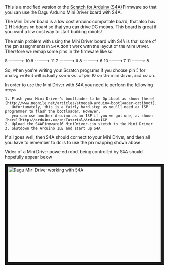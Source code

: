 This is a modified version of the [Scratch for Arduino (S4A)](http://s4a.cat/) Firmware so that you can use 
the Dagu Arduino Mini Driver board with S4A.

The Mini Driver board is a low cost Arduino compatible board, that also has 2 H bridges
on board so that you can drive DC motors. This board is great if you want a low cost way to
start building robots!

The main problem with using the Mini Driver board with S4A is that some of the pin assignments
in S4A don't work with the layout of the Mini Driver. Therefore we remap some pins in the
firmware like so

5 ----->  10
6 ----->  11
7 ----->  5
8 ----->  6
10 ---->  7
11 ---->  8

So, when you're writing your Scratch programs if you choose pin 5 for analog write it will actually 
come out of pin 10 on the mini driver, and so on.

In order to use the Mini Driver with S4A you need to perform the following steps

    1. Flash your Mini Driver's bootloader to be Optiboot as shown [here](http://www.neonile.net/articles/atmega8-arduino-bootloader-optiboot).
       Unfortunately, this is a fairly hard step as you'll need an ISP programmer to flash the bootloader. However,
       you can use another Arduino as an ISP if you've got one, as shown [here](http://arduino.cc/en/Tutorial/ArduinoISP)
    2. Upload the S4AFirmware16_MiniDriver.ino sketch to the Mini Driver
    3. Shutdown the Arduino IDE and start up S4A
    
If all goes well, then S4A should connect to your Mini Driver, and then all you have to remember to
do is to use the pin mapping shown above.

Video of a Mini Driver powered robot being controlled by S4A should hopefully appear below

<a href="http://www.youtube.com/watch?feature=player_embedded&v=f8AbbodSh6A
" target="_blank"><img src="http://img.youtube.com/vi/f8AbbodSh6A/0.jpg" 
alt="Dagu Mini Driver working with S4A" width="560" height="315" border="10" /></a>
